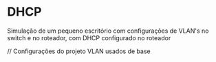 # DHCP
Simulação de um pequeno escritório com configurações de VLAN's no switch e no roteador, com DHCP configurado no roteador

// Configurações do projeto VLAN usados de base
